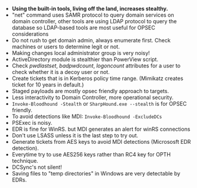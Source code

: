 * **Using the built-in tools, living off the land, increases stealthy.**
* "net" command uses SAMR protocol to query domain services on domain controller, other tools are using LDAP protocol to query the database so LDAP-based tools are most useful for OPSEC considerations
* Do not rush to get domain admin, always enumerate first. Check machines or users to determine legit or not.
* Making changes local administrator group is very noisy!
* ActiveDirectory module is stealthier than PowerView script.
* Check _pwdlastset_, _badpwdcount_, _logoncount_ attributes for a user to check whether it is a decoy user or not.
* Create tickets that is in Kerberos policy time range. (Mimikatz creates ticket for 10 years in default.)
* Staged payloads are mostly opsec friendly approach to targets.
* Less interactivity to Domain Controller, more operational security.
* `Invoke-Bloodhound -Stealth` or `SharpHound.exe --stealth` is for OPSEC friendly.
* To avoid detections like MDI: `Invoke-Bloodhound -ExcludeDCs`
* PSExec is noisy.
* EDR is fine for WinRS. but MDI generates an alert for winRS connections
* Don't use LSASS unless it is the last step to try out.
* Generate tickets from AES keys to avoid MDI detections (Micrososft EDR detection).
* Everytime try to use AES256 keys rather than RC4 key for OPTH technique.
* DCSync's not silent!
* Saving files to "temp directories" in Windows are very detectable by EDRs.